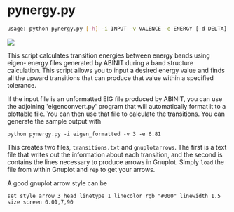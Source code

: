 pynergy.py
==============

```sh
usage: python pynergy.py [-h] -i INPUT -v VALENCE -e ENERGY [-d DELTA]
```

![](bands.png)

This script calculates transition energies between energy bands using eigen-
energy files generated by ABINIT during a band structure calculation. This
script allows you to input a desired energy value and finds all the upward
transitions that can produce that value within a specified tolerance.

If the input file is an unformatted EIG file produced by ABINIT, you can use
the adjoining 'eigenconvert.py' program that will automatically format it to a
plottable file. You can then use that file to calculate the transitions.
You can generate the sample output with 

```
python pynergy.py -i eigen_formatted -v 3 -e 6.81
```

This creates two files, `transitions.txt` and `gnuplotarrows`. The first is a text file that writes out the information about each transition, and the second is contains the lines necessary to produce arrows in Gnuplot. Simply `load` the file from within Gnuplot and `rep` to get your arrows.

A good gnuplot arrow style can be

```
set style arrow 3 head linetype 1 linecolor rgb "#000" linewidth 1.5 size screen 0.01,7,90
```
